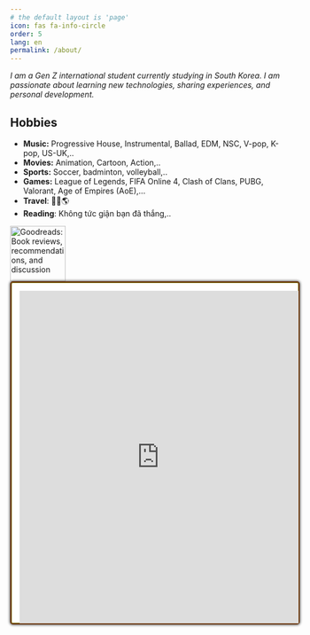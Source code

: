 ```yaml
---
# the default layout is 'page'
icon: fas fa-info-circle
order: 5
lang: en
permalink: /about/
---
```

_I am a Gen Z international student currently studying in South Korea. I am passionate about learning new technologies, sharing experiences, and personal development._

## Hobbies

- **Music:** Progressive House, Instrumental, Ballad, EDM, NSC, V-pop, K-pop, US-UK,..
- **Movies:** Animation, Cartoon, Action,..
- **Sports:** Soccer, badminton, volleyball,..
- **Games:** League of Legends, FIFA Online 4, Clash of Clans, PUBG, Valorant, Age of Empires (AoE),...
- **Travel**: 🧳🚅🌎
- **Reading**: Không tức giận bạn đã thắng,..

<style>
    #customize-list{
        float:left;
        margin-left:20px;
        list-style:none;
    }
    #gr_updates_widget{
        float:left;
        border-radius: 5px;
        background-color:#fff;
        border:solid #683205 2px;
        -webkit-box-shadow: 0px 0px 4px 1px #595959,
        inset 0px 0px 0px 1px #7D730B;
        -moz-box-shadow: 0px 0px 4px 1px #595959,
        inset 0px 0px 0px 1px #7D730B;
        box-shadow: 0px 0px 4px 1px #595959,
        inset 0px 0px 0px 1px #7D730B;
        padding:15px 0 0px 15px;
        width:100%;
        height:600px;
    }
    #gr_updates_widget p{
        padding:0px;
        margin:0;
        font-size:14px;
    }
    #gr_footer{
		margin-bottom:0px;
		height:30px;
    }
    #gr_footer img{
        width:100px;
        float:left;
    }
</style>
<div id="gr_footer">
        <a href="https://www.goodreads.com/"><img alt="Goodreads: Book reviews, recommendations, and discussion" src="https://s.gr-assets.com/images/layout/goodreads_logo_140.png" /></a>
    </div>
<div id="gr_updates_widget">
    <iframe sandbox id="the_iframe" src="https://goodreads.com/widgets/user_update_widget?num_updates=100&user=183608996&height=900" width="100%" height="100%" frameborder="0"></iframe>
</div>